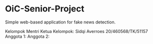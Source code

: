 # OiC-Senior-Project
Simple web-based application for fake news detection.

Kelompok Mentri
Ketua Kelompok: Sidqi Averroes 20/460568/TK/51157
Anggota 1:
Anggota 2: 
